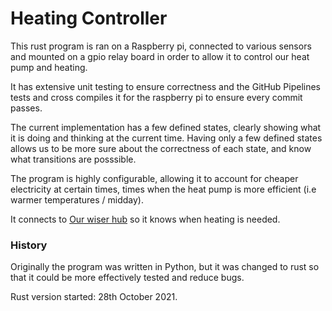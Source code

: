 # Heating Controller #
This rust program is ran on a Raspberry pi, connected to various sensors and mounted on a gpio relay board in order
to allow it to control our heat pump and heating.

It has extensive unit testing to ensure correctness and the GitHub Pipelines tests and cross compiles it for the raspberry pi
to ensure every commit passes.

The current implementation has a few defined states, clearly showing what it is doing and thinking at the current time.
Having only a few defined states allows us to be more sure about the correctness of each state, and know what transitions
are posssible.

The program is highly configurable, allowing it to account for cheaper electricity at certain times, times when
the heat pump is more efficient (i.e warmer temperatures / midday).

It connects to [Our wiser hub](https://wiser.draytoncontrols.co.uk/) so it knows when heating is needed.

### History ###
Originally the program was written in Python, but it was changed to rust so that it could be more effectively tested
and reduce bugs.

Rust version started: 28th October 2021.